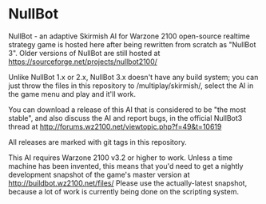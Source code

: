 NullBot
=======

NullBot - an adaptive Skirmish AI for Warzone 2100 open-source realtime strategy game is hosted here after being rewritten from scratch as "NullBot 3". Older versions of NullBot are still hosted at https://sourceforge.net/projects/nullbot2100/

Unlike NullBot 1.x or 2.x, NullBot 3.x doesn't have any build system; you can just throw the files in this repository to /multiplay/skirmish/, select the AI in the game menu and play and it'll work.

You can download a release of this AI that is considered to be "the most stable", and also discuss the AI and report bugs, in the official NullBot3 thread at http://forums.wz2100.net/viewtopic.php?f=49&t=10619

All releases are marked with git tags in this repository.

This AI requires Warzone 2100 v3.2 or higher to work. Unless a time machine has been invented, this means that you'd need to get a nightly development snapshot of the game's master version at http://buildbot.wz2100.net/files/ Please use the actually-latest snapshot, because a lot of work is currently being done on the scripting system.
